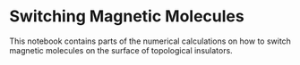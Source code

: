 # Switching Magnetic Molecules

This notebook contains parts of the numerical calculations on how to switch magnetic molecules on the surface of topological insulators.
